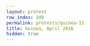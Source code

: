 ```yaml
---
layout: protest
row_index: 349
permalink: protests/guinea-11
title: Guinea, April 2016
hidden: true
---
```

